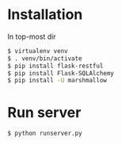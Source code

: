 # Installation

In top-most dir
```bash
$ virtualenv venv
$ . venv/bin/activate
$ pip install flask-restful
$ pip install Flask-SQLAlchemy
$ pip install -U marshmallow
```

# Run server
```bash
$ python runserver.py
```
